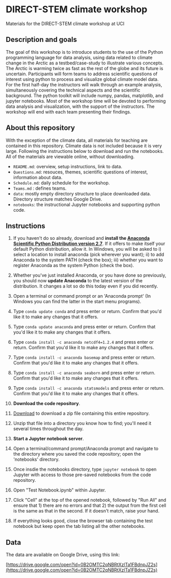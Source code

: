 # DIRECT-STEM climate workshop
Materials for the DIRECT-STEM climate workshop at UCI

## Description and goals
The goal of this workshop is to introduce students to the use of the Python programming language for data analysis, using data related to climate change in the Arctic as a testbed/case-study to illustrate various concepts. The Arctic is warming twice as fast as the rest of the globe and its future is uncertain. Participants will form teams to address scientific questions of interest using python to process and visualize global climate model data. For the first half-day the instructors will walk through an example analysis, simultaneously covering the technical aspects and the scientific background. The python toolkit will include numpy, pandas, matplotlib, and jupyter notebooks. Most of the workshop time will be devoted to performing data analysis and visualization, with the support of the instructors. The workshop will end with each team presenting their findings.

## About this repository

With the exception of the climate data, all materials for teaching are contained in this repository. Climate data is not included because it is very large. Following the instructions below to download and run the notebooks. All of the materials are viewable online, without downloading.

+ `README.md`: overview, setup instructions, link to data.
+ `Questions.md`: resouces, themes, scientific questions of interest, information about data.
+ `Schedule.md`: daily schedule for the workshop.
+ `Teams.md` : defines teams.
+ `data`: mostly empty directory structure to place downloaded data. Directory structure matches Google Drive.
+ `notebooks`: the instructional Jupyter notebooks and supporting python code.

## Instructions

1.  If you haven't do so already, download and **install the [Anaconda Scientific Python Distribution version 2.7](https://www.continuum.io/downloads)**.  If it offers to make itself your default Python distribution, allow it. In Windows, you will be asked to i) select a location to install anaconda (pick wherever you want); ii) to add Anaconda to the system PATH (check the box); iii) whether you want to register Anaconda as the system Python (check the box).
2. Whether you've just installed Anaconda, or you have done so previously, you should now **update Anaconda** to the latest version of the distribution.  It changes a lot so do this today even if you did recently.
 1. Open a terminal or command prompt or an 'Anaconda prompt' (In Windows you can find the latter in the start menu programs).
 2. Type ```conda update conda``` and press enter or return.  Confirm that you'd like it to make any changes that it offers.
 3. Type ```conda update anaconda``` and press enter or return.  Confirm that you'd like it to make any changes that it offers.
 4. Type ```conda install -c anaconda netcdf4=1.2.4``` and press enter or return. Confirm that you'd like it to make any changes that it offers.
 5.	Type ```conda install -c anaconda basemap``` and press enter or return. Confirm that you'd like it to make any changes that it offers.
 6.	Type ```conda install -c anaconda seaborn``` and press enter or return. Confirm that you'd like it to make any changes that it offers.
 7.	Type ```conda install -c anaconda statsmodels``` and press enter or return. Confirm that you'd like it to make any changes that it offers.

3. **Download the code repository**.  
 1. [Download](https://github.com/strongh/DIRECT-STEM-climate-workshop/archive/master.zip) to download a zip file containing this entire repository.
 2. Unzip that file into a directory you know how to find; you'll need it several times throughout the day.
4. **Start a Jupyter notebook server**.
 1. Open a terminal/command prompt/Anaconda prompt and navigate to the directory where you saved the code repository; open the 'notebooks' directory.
 2. Once insdie the notebooks directory, type ```jupyter notebook``` to open Jupyter with access to those pre-saved notebooks from the code repository.
 2. Open "Test Notebook.ipynb" within Jupyter. 
 3. Click "Cell" at the top of the opened notebook, followed by "Run All" and ensure that 1) there are no errors and that 2) the output from the first cell is the same as that in the second.  If it doesn't match, raise your hand.
 4. If everything looks good, close the browser tab containing the test notebook but keep open the tab listing all the other notebooks.

## Data

The data are available on Google Drive, using this link:

[https://drive.google.com/open?id=0B2OMTC2qNBRtXzlTa1FBdnpJZ2s](https://drive.google.com/open?id=0B2OMTC2qNBRtXzlTa1FBdnpJZ2s)
